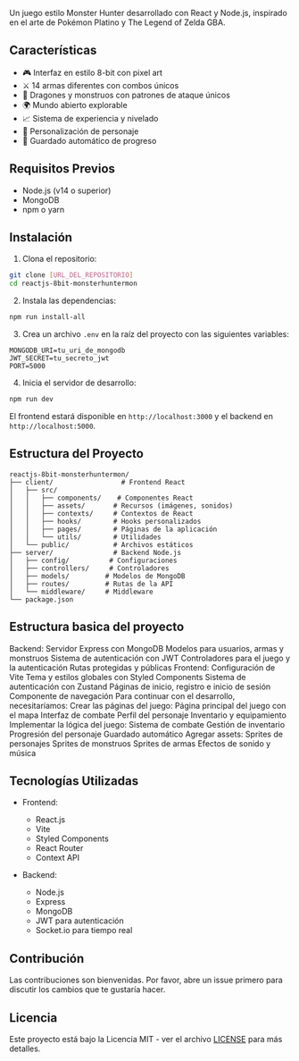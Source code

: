  

Un juego estilo Monster Hunter desarrollado con React y Node.js, inspirado en el arte de Pokémon Platino y The Legend of Zelda GBA.

## Características

- 🎮 Interfaz en estilo 8-bit con pixel art
- ⚔️ 14 armas diferentes con combos únicos
- 🐉 Dragones y monstruos con patrones de ataque únicos
- 🌍 Mundo abierto explorable
- 📈 Sistema de experiencia y nivelado
- 👤 Personalización de personaje
- 💾 Guardado automático de progreso

## Requisitos Previos

- Node.js (v14 o superior)
- MongoDB
- npm o yarn

## Instalación

1. Clona el repositorio:
```bash
git clone [URL_DEL_REPOSITORIO]
cd reactjs-8bit-monsterhuntermon
```

2. Instala las dependencias:
```bash
npm run install-all
```

3. Crea un archivo `.env` en la raíz del proyecto con las siguientes variables:
```
MONGODB_URI=tu_uri_de_mongodb
JWT_SECRET=tu_secreto_jwt
PORT=5000
```

4. Inicia el servidor de desarrollo:
```bash
npm run dev
```

El frontend estará disponible en `http://localhost:3000` y el backend en `http://localhost:5000`.

## Estructura del Proyecto

```
reactjs-8bit-monsterhuntermon/
├── client/                 # Frontend React
│   ├── src/
│   │   ├── components/    # Componentes React
│   │   ├── assets/       # Recursos (imágenes, sonidos)
│   │   ├── contexts/     # Contextos de React
│   │   ├── hooks/        # Hooks personalizados
│   │   ├── pages/        # Páginas de la aplicación
│   │   └── utils/        # Utilidades
│   └── public/           # Archivos estáticos
├── server/               # Backend Node.js
│   ├── config/          # Configuraciones
│   ├── controllers/     # Controladores
│   ├── models/         # Modelos de MongoDB
│   ├── routes/         # Rutas de la API
│   └── middleware/     # Middleware
└── package.json
```

## Estructura basica del proyecto
Backend:
    Servidor Express con MongoDB
    Modelos para usuarios, armas y monstruos
    Sistema de autenticación con JWT
    Controladores para el juego y la autenticación
    Rutas protegidas y públicas
Frontend:
    Configuración de Vite
    Tema y estilos globales con Styled Components
    Sistema de autenticación con Zustand
    Páginas de inicio, registro e inicio de sesión
    Componente de navegación
    Para continuar con el desarrollo, necesitaríamos:
    Crear las páginas del juego:
    Página principal del juego con el mapa
    Interfaz de combate
    Perfil del personaje
    Inventario y equipamiento
    Implementar la lógica del juego:
    Sistema de combate
    Gestión de inventario
    Progresión del personaje
    Guardado automático
    Agregar assets:
    Sprites de personajes
    Sprites de monstruos
    Sprites de armas
    Efectos de sonido y música

## Tecnologías Utilizadas

- Frontend:
  - React.js
  - Vite
  - Styled Components
  - React Router
  - Context API

- Backend:
  - Node.js
  - Express
  - MongoDB
  - JWT para autenticación
  - Socket.io para tiempo real

## Contribución

Las contribuciones son bienvenidas. Por favor, abre un issue primero para discutir los cambios que te gustaría hacer.

## Licencia

Este proyecto está bajo la Licencia MIT - ver el archivo [LICENSE](LICENSE) para más detalles.